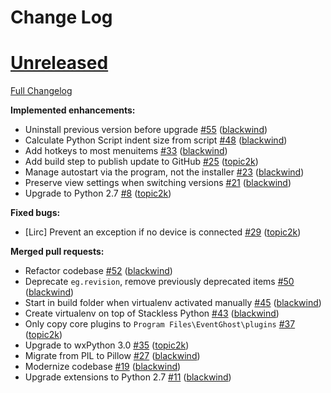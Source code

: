 # Change Log

# [Unreleased](https://github.com/EventGhost/EventGhost/tree/HEAD)

[Full Changelog](https://github.com/EventGhost/EventGhost/compare/v0.4.1.r1722...HEAD)

**Implemented enhancements:**

- Uninstall previous version before upgrade [\#55](https://github.com/EventGhost/EventGhost/pull/55) ([blackwind](https://github.com/blackwind))
- Calculate Python Script indent size from script [\#48](https://github.com/EventGhost/EventGhost/pull/48) ([blackwind](https://github.com/blackwind))
- Add hotkeys to most menuitems [\#33](https://github.com/EventGhost/EventGhost/pull/33) ([blackwind](https://github.com/blackwind))
- Add build step to publish update to GitHub [\#25](https://github.com/EventGhost/EventGhost/pull/25) ([topic2k](https://github.com/topic2k))
- Manage autostart via the program, not the installer [\#23](https://github.com/EventGhost/EventGhost/pull/23) ([blackwind](https://github.com/blackwind))
- Preserve view settings when switching versions [\#21](https://github.com/EventGhost/EventGhost/pull/21) ([blackwind](https://github.com/blackwind))
- Upgrade to Python 2.7 [\#8](https://github.com/EventGhost/EventGhost/pull/8) ([topic2k](https://github.com/topic2k))

**Fixed bugs:**

- [Lirc] Prevent an exception if no device is connected [\#29](https://github.com/EventGhost/EventGhost/pull/29) ([topic2k](https://github.com/topic2k))

**Merged pull requests:**

- Refactor codebase [\#52](https://github.com/EventGhost/EventGhost/pull/52) ([blackwind](https://github.com/blackwind))
- Deprecate `eg.revision`, remove previously deprecated items [\#50](https://github.com/EventGhost/EventGhost/pull/50) ([blackwind](https://github.com/blackwind))
- Start in build folder when virtualenv activated manually [\#45](https://github.com/EventGhost/EventGhost/pull/45) ([blackwind](https://github.com/blackwind))
- Create virtualenv on top of Stackless Python [\#43](https://github.com/EventGhost/EventGhost/pull/43) ([blackwind](https://github.com/blackwind))
- Only copy core plugins to `Program Files\EventGhost\plugins` [\#37](https://github.com/EventGhost/EventGhost/pull/37) ([topic2k](https://github.com/topic2k))
- Upgrade to wxPython 3.0 [\#35](https://github.com/EventGhost/EventGhost/pull/35) ([topic2k](https://github.com/topic2k))
- Migrate from PIL to Pillow [\#27](https://github.com/EventGhost/EventGhost/pull/27) ([blackwind](https://github.com/blackwind))
- Modernize codebase [\#19](https://github.com/EventGhost/EventGhost/pull/19) ([blackwind](https://github.com/blackwind))
- Upgrade extensions to Python 2.7 [\#11](https://github.com/EventGhost/EventGhost/pull/11) ([blackwind](https://github.com/blackwind))

